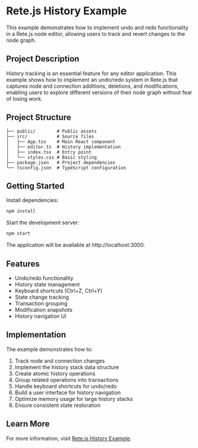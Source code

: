 # Rete.js History Example

This example demonstrates how to implement undo and redo functionality in a Rete.js node editor, allowing users to track and revert changes to the node graph.

## Project Description

History tracking is an essential feature for any editor application. This example shows how to implement an undo/redo system in Rete.js that captures node and connection additions, deletions, and modifications, enabling users to explore different versions of their node graph without fear of losing work.

## Project Structure

```
├── public/        # Public assets
├── src/           # Source files
│   ├── App.tsx    # Main React component
│   ├── editor.ts  # History implementation
│   ├── index.tsx  # Entry point
│   └── styles.css # Basic styling
├── package.json   # Project dependencies
└── tsconfig.json  # TypeScript configuration
```

## Getting Started

Install dependencies:

```bash
npm install
```

Start the development server:

```bash
npm start
```

The application will be available at http://localhost:3000.

## Features

- Undo/redo functionality
- History state management
- Keyboard shortcuts (Ctrl+Z, Ctrl+Y)
- State change tracking
- Transaction grouping
- Modification snapshots
- History navigation UI

## Implementation

The example demonstrates how to:

1. Track node and connection changes
2. Implement the history stack data structure
3. Create atomic history operations
4. Group related operations into transactions
5. Handle keyboard shortcuts for undo/redo
6. Build a user interface for history navigation
7. Optimize memory usage for large history stacks
8. Ensure consistent state restoration

## Learn More

For more information, visit [Rete.js History Example](https://retejs.org/examples/history). 